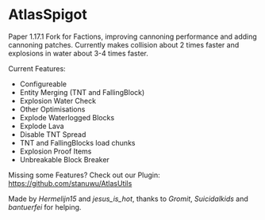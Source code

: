 AtlasSpigot
==========================

Paper 1.17.1 Fork for Factions, improving cannoning performance and adding cannoning patches.
Currently makes collision about 2 times faster and explosions in water about 3-4 times faster.

Current Features:
- Configureable
- Entity Merging (TNT and FallingBlock)
- Explosion Water Check
- Other Optimisations
- Explode Waterlogged Blocks
- Explode Lava
- Disable TNT Spread
- TNT and FallingBlocks load chunks
- Explosion Proof Items
- Unbreakable Block Breaker

Missing some Features?
Check out our Plugin:
https://github.com/stanuwu/AtlasUtils

Made by _Hermelijn15_ and _jesus_is_hot_, thanks to _Gromit_, _Suicidalkids_ and _bantuerfei_ for helping.
